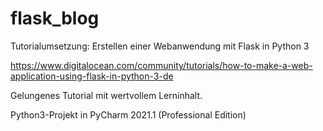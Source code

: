 # flask_blog

Tutorialumsetzung:
Erstellen einer Webanwendung mit Flask in Python 3

https://www.digitalocean.com/community/tutorials/how-to-make-a-web-application-using-flask-in-python-3-de

Gelungenes Tutorial mit wertvollem Lerninhalt.

Python3-Projekt in PyCharm 2021.1 (Professional Edition)
